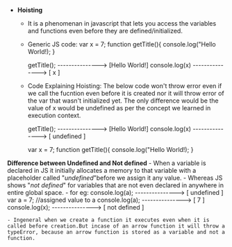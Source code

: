 - **Hoisting**
    - It is a phenomenan in javascript that lets you access the variables and functions even before they are defined/initialized.
    - Generic JS code:
        var x = 7;
        function getTitle(){
            console.log("Hello World!);
        }

        getTitle();      ---------------> [Hello World!]
        console.log(x)   ---------------> [ x ]   

    - Code Explaining Hoisting: The below code won't throw error even if we call the fucntion even before it is created nor it will throw error of the var that wasn't initialized yet. The only difference would be the value of x would be undefined as per the concept we learned in execution context. 

        getTitle();      ---------------> [Hello World!]
        console.log(x)   ---------------> [ undefined ]

        var x = 7;
        function getTitle(){
            console.log("Hello World!);
        }

**Difference between Undefined and Not defined**
    - When a variable is declared in JS it initially allocates a memory to that variable with a placeholder called "*undefined*"before we assign it any value.
    - Whereas JS shows "*not defined*" for variables that are not even declared in anywhere in entire global space.
    - for eg:
        console.log(a);    ---------------> [ undefined ]
        var a = 7;          //assigned value to a
        console.log(a);    ---------------> [ 7 ]
        console.log(x);    ---------------> [ not defined ]

    - Ingeneral when we create a function it executes even when it is called before creation.But incase of an arrow function it will throw a typeError, because an arrow function is stored as a variable and not a function.

    